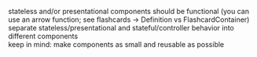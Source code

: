 
stateless and/or presentational  components should be functional (you can use an arrow function; see flashcards -> Definition vs FlashcardContainer)  
separate stateless/presentational and stateful/controller behavior into different components  
keep in mind: make components as small and reusable as possible  